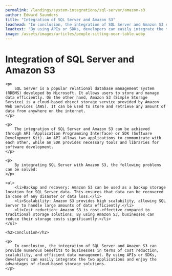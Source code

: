 ```yaml
---
permalink: /landings/system-integrations/sql-server/amazon-s3
author: Edward Saunders
title: "Integration of SQL Server and Amazon S3"
leadhead: "In conclusion, the integration of SQL Server and Amazon S3 can provide numerous benefits to businesses in terms of cost reduction, scalability, and efficient data management"
leadtext: "By using APIs or SDKs, developers can easily integrate the two applications and enjoy the advantages of cloud-based storage solutions."
image: /assets/images/articles/people-sitting-near-table.webp
---
```

<div class="arttext">	<h1>Integration of SQL Server and Amazon S3</h1>

	<p>
		SQL Server is a popular relational database management system (RDBMS) developed by Microsoft. It allows users to store and manage data efficiently. On the other hand, Amazon S3 (Simple Storage Service) is a cloud-based object storage service provided by Amazon Web Services (AWS). It can be used to store and retrieve any amount of data from anywhere on the internet.
	</p>

	<p>
		The integration of SQL Server and Amazon S3 can be achieved through API (Application Programming Interface) or SDK (Software Development Kit). An API allows two applications to communicate with each other, while an SDK provides necessary tools and libraries for software development.
	</p>

	<p>
		By integrating SQL Server with Amazon S3, the following problems can be solved:
	</p>

	<ul>
		<li>Backup and recovery: Amazon S3 can be used as a backup storage location for SQL Server data. This ensures that data can be recovered in case of any disaster or data loss.</li>
		<li>Scalability: Amazon S3 provides high scalability, allowing SQL Server to handle large amounts of data efficiently.</li>
		<li>Cost reduction: Amazon S3 is cost-effective compared to traditional storage solutions. By using Amazon S3, businesses can reduce their storage costs significantly.</li>
	</ul>

	<h2>Conclusion</h2>

	<p>
		In conclusion, the integration of SQL Server and Amazon S3 can provide numerous benefits to businesses in terms of cost reduction, scalability, and efficient data management. By using APIs or SDKs, developers can easily integrate the two applications and enjoy the advantages of cloud-based storage solutions.
	</p>
</div>